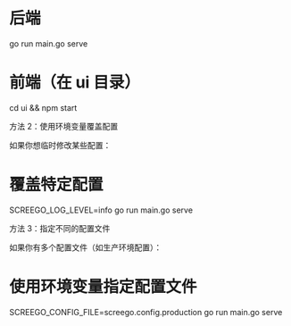  # 后端
  go run main.go serve

  # 前端（在 ui 目录）
  cd ui && npm start

  方法 2：使用环境变量覆盖配置

  如果你想临时修改某些配置：

  # 覆盖特定配置
  SCREEGO_LOG_LEVEL=info go run main.go serve

  方法 3：指定不同的配置文件

  如果你有多个配置文件（如生产环境配置）：

  # 使用环境变量指定配置文件
  SCREEGO_CONFIG_FILE=screego.config.production go run main.go serve
